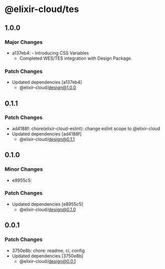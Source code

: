 # @elixir-cloud/tes

## 1.0.0

### Major Changes

- a137eb4: - Introducing CSS Variables
  - Completed WES/TES integration with Design Package.

### Patch Changes

- Updated dependencies [a137eb4]
  - @elixir-cloud/design@1.0.0

## 0.1.1

### Patch Changes

- ad4188f: chore(elixir-cloud-eslint): change eslint scope to @elixir-cloud
- Updated dependencies [ad4188f]
  - @elixir-cloud/design@0.1.1

## 0.1.0

### Minor Changes

- e8955c5:

### Patch Changes

- Updated dependencies [e8955c5]
  - @elixir-cloud/design@0.1.0

## 0.0.1

### Patch Changes

- 3750e8b: chore: readme, ci, config
- Updated dependencies [3750e8b]
  - @elixir-cloud/design@0.0.1
